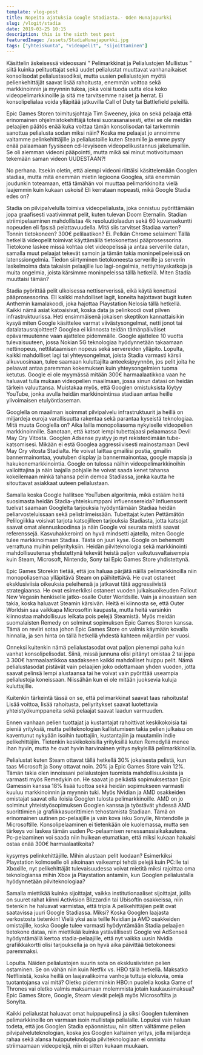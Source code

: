 ```yaml
---
template: vlog-post
title: Nopeita ajatuksia Google Stadiasta.- Oden Hunajapurkki
slug: /vlogit/stadia
date: 2019-03-25 10:15
description: this is the sixth test post
featuredImage: /assets/StadiaHunajapurkki.jpg
tags: ["yhteiskunta", "videopelit", "sijoittaminen"]
---
```

Käsittelin äskeisessä videossani ” Pelimarkkinat ja Pelialustojen Mullistus ” siitä kuinka pelituottajat sekä uudet pelialustat muuttavat vanhanaikaiset konsolisodat pelialustasodiksi, mutta uusien pelialustojen myötä pelienkehittäjät saavat lisää rahoitusta, enemmän voittoa sekä markkinoinnin ja myynnin tukea, joka voisi tuoda uutta eloa koko videopelimarkkinoille ja sitä me tarvitsemme naiset ja herrat. Ei konsolipelialaa voida ylläpitää jatkuvilla Call of Duty tai Battlefield peleillä. 

Epic Games Storen toimitusjohtaja Tim Sweeney, joka on sekä pelaaja että erinomainen ohjelmistokehittäjä totesi suorasanaisesti, ettei se ole meidän pelaajien päätös enää kuka voittaa tämän konsolisodan tai tarkemmin sanottua pelialusta sodan miksi näin? Koska me pelaajat jo annoimme valtamme pelinkehittäjille ja pelialustoille kuten Steamille ja emme pysty enää palaamaan fyysiseen cd-levyiseen videopelikustannus jakelumalliin. Se oli aiemman videoni pääpointti, mutta mikä sai minut motivoitumaan tekemään saman videon UUDESTAAN?!

No perhana. Itsekin oletin, että aiempi videoni riittäisi käsittelemään Googlen stadiaa, mutta mitä enemmän mietin legioona Googlea, sitä enemmän joudunkin toteamaan, että tämähän voi muuttaa pelimarkkinoita vielä laajemmin kuin kukaan uskoisi! Eli kerrataan nopeasti, mikä Google Stadia edes on?

Stadia on pilvipalvelulla toimiva videopelialusta, joka onnistuu pyörittämään jopa graafisesti vaativimmat pelit, kuten tulevan Doom Eternalin. Stadian striimipelaaminen mahdollistaa 4k resoluutiolaadun sekä 60 kuvansekuntti nopeuden eli fps:sä pelattavuudella. Mitä siis tarvitset Stadiaa varten? Tonnin tietokoneen? 300€ pelilaatikon? Ei. Pelkän Chrome selaimen!
Tällä hetkellä videopelit toimivat käyttämällä tietokonettasi pääprosessorina. Tietokone laskee missä kohtaa olet videopelissä ja antaa serverille datan, samalla muut pelaajat tekevät samoin ja tämän takia moninpelipeleissä on latenssiongelmia. Tiedon siirtyminen tietokoneesta serverille ja serverin laskelmoima data takaisin pelaajille luo lagi-ongelmia, nettiyhteyskatkoja ja muita ongelmia, joista kärsimme moninpeleissa tällä hetkellä. Miten Stadia muuttaisi tämän?

Stadia pyörittää pelit ulkoisessa nettiserverissä, eikä käytä konettasi pääprosessorina. Eli kaikki mahdolliset lagit, koneita hajottavat bugit kuten Anthemin kamalakoodi, joka hajottaa Playstation Nelosia tällä hetkellä. Kaikki nämä asiat katoaisivat, koska data ja pelinkoodi ovat pilven infrastruktuurissa.
Heti ensimmäisenä jokaisen skeptikon kannattaisikin kysyä miten Google käsittelee varmat viivästysongelmat, netti jonot tai datalatausrajoitteet? Googlea ei kiinnosta teidän tämänpäiväiset epävarmuutenne vaan ajattelee pidemmälle. Google ajattelee 10 vuotta tulevaisuuteen, jossa Nokian 5G teknologiaa hyödynnetään takaamaan nettinopeus, nettilataamisen nopeus sekä servereiden ylläpito. Lopulta, kaikki mahdolliset lagi tai yhteysongelmat, joista Stadia varmasti kärsii alkuvuosinaan, tulee saamaan kuluttajilta anteeksipyynnön, jos pelit joita he pelaavat antaa paremman kokemuksen kuin yhteysongelmien tuoma ketutus.
Google ei ole myymässä mitään 300€ harmaalaatikkoa vaan he haluavat tulla mukaan videopelien maailmaan, jossa sinun datasi on heidän tärkein valuuttansa. Muistakaa myös, että Googlen omistuksista löytyy YouTube, jonka avulla heidän markkinointinsa stadiaan antaa heille ylivoimaisen etulyöntiaseman.

Googlella on maailman isoimmat pilvipalvelu infrastruktuurit ja heillä on miljardeja euroja varallisuutta rakentaa sekä parantaa kyseistä teknologiaa.  Mitä muuta Googlella on? Aika lailla monopoliasema nykyiselle videopelien markkinoinnille. 
Sanotaan, että katsot lempi tubettajaasi pelaamassa Devil May Cry Vitosta. Googlen Adsense pystyy jo nyt rekisteröimään tube-katsomisesi. Mikään ei estä Googlea aggressiivisesti mainostamaan Devil May Cry vitosta Stadialta. He voivat laittaa gmailiisi postia, gmailin bannermainontaa, youtuben display ja bannermainontaa, google mapsia ja hakukonemarkkinointia. Google on tulossa näihin videopelimarkkinoihin valloittajina ja näin laajalla pohjalle he voivat saada kenet tahansa kokeilemaan minkä tahansa pelin demoa Stadiassa, jonka kautta he sitouttavat asiakkaat uuteen pelialustaan.

Samalla koska Google hallitsee YouTuben algoritmia, mikä estääm heitä suosimasta heidän Stadia-yhteiskumppani influenssereida? Influensserit tuelvat saamaan Googlelta tarjouksia hyödyntämään Stadiaa heidän peliarvosteluissaan sekä pelistriimeissään. Tubettajat kuten Pettämätön Pelilogiikka voisivat tarjota katsojilleen tarjouksia Stadiasta, jotta katsojat saavat omat alennuskoodinsa ja näin Google voi seurata mistä saavat referenssejä. Kasvuhakkerointi on hyvä mindsetti ajatella, miten Google tulee markkinoimaan Stadiaa. Tästä on juuri kyse. Google on behemotti verrattuna muihin peliyrityksiin. Heidän pilviteknologia sekä markkinointi mahdollisuutensa yhdistettynä tekevät heistä paljon vaikutusvaltaisempia kuin Steam, Microsoft, Nintendo, Sony tai Epic Games Store yhdistettynä.

Epic Games Storekin tietää, että jos haluaa pärjätä näillä pelimarkkinoilla niin monopoliasemaa ylläpitävä Steam on päihitettävä.  He ovat ostaneet eksklusiviisia oikeuksia peleihensä ja jatkavat tätä aggressiivistä strategiaansa. He ovat esimerkiksi ostaneet vuoden julkaisuoikeuden Fallout New Vegasin henkiselle jatko-osalle Outer Worldsille. Vain ja ainoastaan sen takia, koska haluavat Steamin kärsivän. Heitä ei kiinnosta se, että Outer Worldsin saa vaikkapa Microsoftin kaupasta, mutta heitä varsinkin kiinnostaa mahdollisuus leikata pois pelejä Steamistä. Myös meidän suomalaisten Remedy on solminut sopimuksen Epic Games Storen kanssa. Tämä on reviiri sotaa johon Epic Games Store on valmis käymään kovalla hinnalla, ja sen hinta on tällä hetkellä yhdestä kahteen miljardiin per vuosi.

Onneksi kuitenkin nämä pelialustasodat ovat paljon pienempi paha kuin vanhat konsolipelisodat. Siinä, missä junnuna olisi pitänyt omistaa 2 tai jopa 3 300€ harmaalaatikkoa saadakseen kaikki mahdolliset huippu pelit. Nämä pelialustasodat pistävät vain pelaajien joko odottamaan yhden vuoden, jotta saavat pelinsä lempi alustaansa tai he voivat vain pyörittää useampia pelialustoja koneissaan. Niissähän kun ei ole mitään juoksevia kuluja kuluttajille.

Kuitenkin tärkeintä tässä on se, että pelimarkkinat saavat taas rahoitusta! Lisää voittoa, lisää rahoitusta, peliyritykset saavat luotettavia yhteistyökumppaneita sekä pelaajat saavat laadun varmuuden. 

Ennen vanhaan pelien tuottajat ja kustantajat rahoittivat keskikokoisia tai pieniä yrityksiä, mutta peliteknologian kallistumisen takia pelien julkaisu on kaventunut nykyään isoihin tuottajiin, kustantajiin ja muutamiin indie pelikehittäjiin. Tietenkin keskikokoisilla yrityksillä kuten Remedyllä menee ihan hyvin, mutta he ovat hyvin harvinainen yritys nykyisillä pelimarkkinoilla. 

Pelialustat kuten Steam ottavat tällä hetkellä 30% jokaisesta pelistä, kun taas Microsoft ja Sony ottavat noin. 20% ja Epic Games Store vain 12%. Tämän takia olen innoissani pelialustojen tuomista mahdollisuuksista ja varmasti myös Remedykin on. He saavat jo pelkästä sopimuksestaan Epic Gamessin kanssa 18% lisää tuottoa sekä heidän sopimukseen varmasti kuuluu markkinoinnin ja myynnin tuki.
Myös Nvidian ja AMD osakkeiden omistajat saavat olla iloisia Googlen tulosta pelimarkkinoille. AMD on jo solminut yhteistyösopimuksen Googlen kanssa ja työstävät yhdessä AMD suorittimien ja grafiikkasuorittimien tehostamista Stadiaan. Tämä on erinomainen uutinen pc-pelaajille ja vain kova isku Sonylle, Nintendolle ja Microsoftille. Konsolipelaaminen ei tietenkään ole kuolemassa, mutta sen tärkeys voi laskea tämän uuden Pc-pelaamisen renessanssiaikakautena. Pc-pelaaminen voi saada niin huikean etumatkan, että miksi kukaan haluaisi ostaa enää 300€ harmaalaatikoita?

kysymys pelinkehittäjille. Mihin alustaan pelit luodaan? Esimerkiksi Playstation kolmoselle oli aikoinaan vaikeampi tehdä pelejä kuin PC:lle tai Xboxille, nyt pelikehittäjät tulevaisuudessa voivat mietitä miksi rajoittaa oma teknologiansa mihin Xbox ja Playstation antamiin, kun Googlen pelialustalla hyödynnetään pilviteknologiaa? 

Samalla miettikää kuinka sijoittajat, vaikka institutionaaliset sijoittajat, joilla on suuret rahat kiinni Activision Blizzardin tai Ubisoftin osakkeissa, niin tietenkin he haluavat varmistaa, että tripla A pelikehittäjien pelit ovat saatavissa juuri Google Stadiassa. Miksi? Koska Googlen laajasta verkostosta tietenkin!
Vielä yksi asia teille Nvidian ja AMD osakkeiden omistajille, koska Google tulee varmasti hyödyntämään Stadia pelaajien tietokone dataa, niin miettikää kuinka ystävällisesti Google voi AdSenseä hyödyntämällä kertoa stadia-pelaajille, että nyt vaikka uusin Nvidia grafiikkakortti olisi tarjouksella ja on hyvä aika päivittää tietokoneesi paremmaksi.

Lopulta. Näiden pelialustojen suurin sota on eksklusiivisten pelien ostaminen. Se on vähän niin kuin Netflix vs. HBO tällä hetkellä. Maksatko Netflixistä, koska heillä on laajavalikoima vanhoja tuttuja elokuvia, omia tuotantojansa vai mitä? Oletko pidemminkin HBO:n puolella koska Game of Thrones vai oletko valmis maksamaan molemmista jotain kuukausimaksua? Epic Games Store, Google, Steam vievät pelejä myös Microsoftilta ja Sonylta.

Kaikki pelialustat haluavat omat huippupelinsä ja siksi Googlen tuleminen pelimarkkinoille on varmaan isoin mullistaja pelialalle. Lopuksi vain haluan todeta, että jos Googlen Stadia epäonnistuu, niin sitten vältämme pelien pilvipalveluteknologian, koska jos Googlen kaltainen yritys, jolla miljardeja rahaa sekä alansa huipputeknologia pilviteknologiaan ei onnistu striimaamaan videopelejä, niin ei sitten kukaan muukaan.